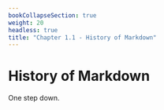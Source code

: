 ```yaml
---
bookCollapseSection: true
weight: 20
headless: true
title: "Chapter 1.1 - History of Markdown"
---
```


# History of Markdown

One step down.